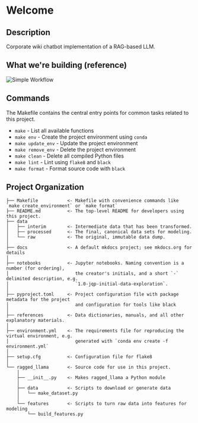 # Welcome

## Description

Corporate wiki chatbot implementation of a RAG-based LLM.

## What we're building (reference)

![Simple Workflow]()





## Commands

The Makefile contains the central entry points for common tasks related to this project.

* `make` - List all available functions
* `make env` - Create the project environment using `conda`
* `make update_env` - Update the project environment
* `make remove_env` - Delete the project environment
* `make clean` - Delete all compiled Python files
* `make lint` - Lint using `flake8` and `black` 
* `make format` - Format source code with `black`

## Project Organization

```text
├── Makefile           <- Makefile with convenience commands like `make create_environment` or `make format`
├── README.md          <- The top-level README for developers using this project.
├── data
│   ├── interim        <- Intermediate data that has been transformed.
│   ├── processed      <- The final, canonical data sets for modeling.
│   └── raw            <- The original, immutable data dump.
│
├── docs               <- A default mkdocs project; see mkdocs.org for details
│
├── notebooks          <- Jupyter notebooks. Naming convention is a number (for ordering),
│                         the creator's initials, and a short `-` delimited description, e.g.
│                         `1.0-jqp-initial-data-exploration`.
│
├── pyproject.toml     <- Project configuration file with package metadata for the project
│                         and configuration for tools like black
│
├── references         <- Data dictionaries, manuals, and all other explanatory materials.
│
├── environment.yml    <- The requirements file for reproducing the virtual environment, e.g.
│                         generated with `conda env create -f environment.yml`
│
├── setup.cfg          <- Configuration file for flake8
│
└── ragged_llama       <- Source code for use in this project.
    │
    ├── __init__.py    <- Makes ragged_llama a Python module
    │
    ├── data           <- Scripts to download or generate data
    │   └── make_dataset.py
    │
    └── features       <- Scripts to turn raw data into features for modeling
        └── build_features.py
```

    
